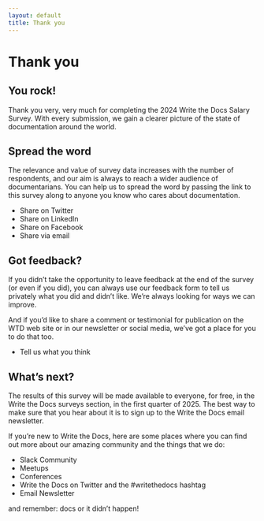 ```yaml
---
layout: default
title: Thank you
---
```


# Thank you

## You rock!

Thank you very, very much for completing the 2024 Write the Docs Salary Survey. With every submission, we gain a clearer picture of the state of documentation around the world.

## Spread the word

The relevance and value of survey data increases with the number of respondents, and our aim is always to reach a wider audience of documentarians. You can help us to spread the word by passing the link to this survey along to anyone you know who cares about documentation.

- Share on Twitter
- Share on LinkedIn
- Share on Facebook
- Share via email

## Got feedback?

If you didn’t take the opportunity to leave feedback at the end of the survey (or even if you did), you can always use our feedback form to tell us privately what you did and didn’t like. We’re always looking for ways we can improve.

And if you’d like to share a comment or testimonial for publication on the WTD web site or in our newsletter or social media, we’ve got a place for you to do that too.

- Tell us what you think

## What’s next?

The results of this survey will be made available to everyone, for free, in the Write the Docs surveys section, in the first quarter of 2025. The best way to make sure that you hear about it is to sign up to the Write the Docs email newsletter.

If you’re new to Write the Docs, here are some places where you can find out more about our amazing community and the things that we do:

- Slack Community
- Meetups
- Conferences
- Write the Docs on Twitter and the #writethedocs hashtag
- Email Newsletter

and remember: docs or it didn’t happen!